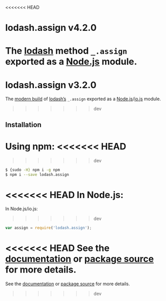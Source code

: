 <<<<<<< HEAD
# lodash.assign v4.2.0

The [lodash](https://lodash.com/) method `_.assign` exported as a [Node.js](https://nodejs.org/) module.
=======
# lodash.assign v3.2.0

The [modern build](https://github.com/lodash/lodash/wiki/Build-Differences) of [lodash’s](https://lodash.com/) `_.assign` exported as a [Node.js](http://nodejs.org/)/[io.js](https://iojs.org/) module.
>>>>>>> dev

## Installation

Using npm:
<<<<<<< HEAD
=======

>>>>>>> dev
```bash
$ {sudo -H} npm i -g npm
$ npm i --save lodash.assign
```

<<<<<<< HEAD
In Node.js:
=======
In Node.js/io.js:

>>>>>>> dev
```js
var assign = require('lodash.assign');
```

<<<<<<< HEAD
See the [documentation](https://lodash.com/docs#assign) or [package source](https://github.com/lodash/lodash/blob/4.2.0-npm-packages/lodash.assign) for more details.
=======
See the [documentation](https://lodash.com/docs#assign) or [package source](https://github.com/lodash/lodash/blob/3.2.0-npm-packages/lodash.assign) for more details.
>>>>>>> dev
